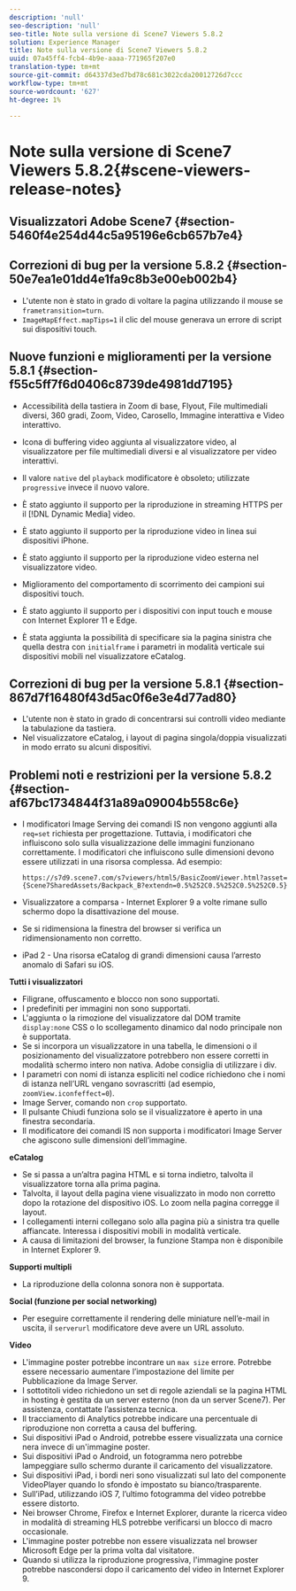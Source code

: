 ```yaml
---
description: 'null'
seo-description: 'null'
seo-title: Note sulla versione di Scene7 Viewers 5.8.2
solution: Experience Manager
title: Note sulla versione di Scene7 Viewers 5.8.2
uuid: 07a45ff4-fcb4-4b9e-aaaa-771965f207e0
translation-type: tm+mt
source-git-commit: d64337d3ed7bd78c681c3022cda20012726d7ccc
workflow-type: tm+mt
source-wordcount: '627'
ht-degree: 1%

---
```



# Note sulla versione di Scene7 Viewers 5.8.2{#scene-viewers-release-notes}

## Visualizzatori Adobe Scene7 {#section-5460f4e254d44c5a95196e6cb657b7e4}

## Correzioni di bug per la versione 5.8.2 {#section-50e7ea1e01dd4e1fa9c8b3e00eb002b4}

* L&#39;utente non è stato in grado di voltare la pagina utilizzando il mouse se `frametransition=turn`.
* `ImageMapEffect.mapTips=1` il clic del mouse generava un errore di script sui dispositivi touch.

## Nuove funzioni e miglioramenti per la versione 5.8.1 {#section-f55c5ff7f6d0406c8739de4981dd7195}

* Accessibilità della tastiera in Zoom di base, Flyout, File multimediali diversi, 360 gradi, Zoom, Video, Carosello, Immagine interattiva e Video interattivo.
* Icona di buffering video aggiunta al visualizzatore video, al visualizzatore per file multimediali diversi e al visualizzatore per video interattivi.
* Il valore `native` del `playback` modificatore è obsoleto; utilizzate `progressive` invece il nuovo valore.

* È stato aggiunto il supporto per la riproduzione in streaming HTTPS per il [!DNL Dynamic Media] video.
* È stato aggiunto il supporto per la riproduzione video in linea sui dispositivi iPhone.
* È stato aggiunto il supporto per la riproduzione video esterna nel visualizzatore video.
* Miglioramento del comportamento di scorrimento dei campioni sui dispositivi touch.
* È stato aggiunto il supporto per i dispositivi con input touch e mouse con Internet Explorer 11 e Edge.
* È stata aggiunta la possibilità di specificare sia la pagina sinistra che quella destra con `initialframe` i parametri in modalità verticale sui dispositivi mobili nel visualizzatore eCatalog.

## Correzioni di bug per la versione 5.8.1 {#section-867d7f16480f43d5ac0f6e3e4d77ad80}

* L&#39;utente non è stato in grado di concentrarsi sui controlli video mediante la tabulazione da tastiera.
* Nel visualizzatore eCatalog, i layout di pagina singola/doppia visualizzati in modo errato su alcuni dispositivi.

## Problemi noti e restrizioni per la versione 5.8.2 {#section-af67bc1734844f31a89a09004b558c6e}

* I modificatori Image Serving dei comandi IS non vengono aggiunti alla `req=set` richiesta per progettazione. Tuttavia, i modificatori che influiscono solo sulla visualizzazione delle immagini funzionano correttamente. I modificatori che influiscono sulle dimensioni devono essere utilizzati in una risorsa complessa. Ad esempio:

   `https://s7d9.scene7.com/s7viewers/html5/BasicZoomViewer.html?asset= {Scene7SharedAssets/Backpack_B?extendn=0.5%252C0.5%252C0.5%252C0.5}`

* Visualizzatore a comparsa - Internet Explorer 9 a volte rimane sullo schermo dopo la disattivazione del mouse.
* Se si ridimensiona la finestra del browser si verifica un ridimensionamento non corretto.
* iPad 2 - Una risorsa eCatalog di grandi dimensioni causa l’arresto anomalo di Safari su iOS.

**Tutti i visualizzatori**

* Filigrane, offuscamento e blocco non sono supportati.
* I predefiniti per immagini non sono supportati.
* L&#39;aggiunta o la rimozione del visualizzatore dal DOM tramite `display:none` CSS o lo scollegamento dinamico dal nodo principale non è supportata.
* Se si incorpora un visualizzatore in una tabella, le dimensioni o il posizionamento del visualizzatore potrebbero non essere corretti in modalità schermo intero non nativa. Adobe consiglia di utilizzare i div.
* I parametri con nomi di istanza espliciti nel codice richiedono che i nomi di istanza nell’URL vengano sovrascritti (ad esempio, `zoomView.iconfeffect=0`).
* Image Server, comando non `crop` supportato.
* Il pulsante Chiudi funziona solo se il visualizzatore è aperto in una finestra secondaria.
* Il modificatore dei comandi IS non supporta i modificatori Image Server che agiscono sulle dimensioni dell’immagine.

**eCatalog**

* Se si passa a un’altra pagina HTML e si torna indietro, talvolta il visualizzatore torna alla prima pagina.
* Talvolta, il layout della pagina viene visualizzato in modo non corretto dopo la rotazione del dispositivo iOS. Lo zoom nella pagina corregge il layout.
* I collegamenti interni collegano solo alla pagina più a sinistra tra quelle affiancate. Interessa i dispositivi mobili in modalità verticale.
* A causa di limitazioni del browser, la funzione Stampa non è disponibile in Internet Explorer 9.

**Supporti multipli**

* La riproduzione della colonna sonora non è supportata.

**Social (funzione per social networking)**

* Per eseguire correttamente il rendering delle miniature nell’e-mail in uscita, il `serverurl` modificatore deve avere un URL assoluto.

**Video**

* L&#39;immagine poster potrebbe incontrare un `max size` errore. Potrebbe essere necessario aumentare l’impostazione del limite per Pubblicazione da Image Server.
* I sottotitoli video richiedono un set di regole aziendali se la pagina HTML in hosting è gestita da un server esterno (non da un server Scene7). Per assistenza, contattate l’assistenza tecnica.
* Il tracciamento di Analytics potrebbe indicare una percentuale di riproduzione non corretta a causa del buffering.
* Sui dispositivi iPad o Android, potrebbe essere visualizzata una cornice nera invece di un&#39;immagine poster.
* Sui dispositivi iPad o Android, un fotogramma nero potrebbe lampeggiare sullo schermo durante il caricamento del visualizzatore.
* Sui dispositivi iPad, i bordi neri sono visualizzati sul lato del componente VideoPlayer quando lo sfondo è impostato su bianco/trasparente.
* Sull’iPad, utilizzando iOS 7, l’ultimo fotogramma del video potrebbe essere distorto.
* Nei browser Chrome, Firefox e Internet Explorer, durante la ricerca video in modalità di streaming HLS potrebbe verificarsi un blocco di macro occasionale.
* L&#39;immagine poster potrebbe non essere visualizzata nel browser Microsoft Edge per la prima volta dal visitatore.
* Quando si utilizza la riproduzione progressiva, l&#39;immagine poster potrebbe nascondersi dopo il caricamento del video in Internet Explorer 9.

